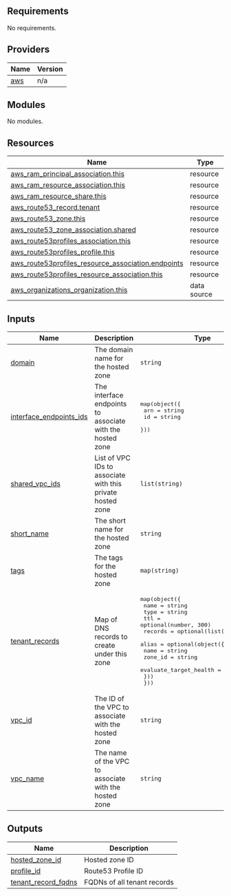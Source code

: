 <!-- BEGIN_TF_DOCS -->
## Requirements

No requirements.

## Providers

| Name | Version |
|------|---------|
| <a name="provider_aws"></a> [aws](#provider\_aws) | n/a |

## Modules

No modules.

## Resources

| Name | Type |
|------|------|
| [aws_ram_principal_association.this](https://registry.terraform.io/providers/hashicorp/aws/latest/docs/resources/ram_principal_association) | resource |
| [aws_ram_resource_association.this](https://registry.terraform.io/providers/hashicorp/aws/latest/docs/resources/ram_resource_association) | resource |
| [aws_ram_resource_share.this](https://registry.terraform.io/providers/hashicorp/aws/latest/docs/resources/ram_resource_share) | resource |
| [aws_route53_record.tenant](https://registry.terraform.io/providers/hashicorp/aws/latest/docs/resources/route53_record) | resource |
| [aws_route53_zone.this](https://registry.terraform.io/providers/hashicorp/aws/latest/docs/resources/route53_zone) | resource |
| [aws_route53_zone_association.shared](https://registry.terraform.io/providers/hashicorp/aws/latest/docs/resources/route53_zone_association) | resource |
| [aws_route53profiles_association.this](https://registry.terraform.io/providers/hashicorp/aws/latest/docs/resources/route53profiles_association) | resource |
| [aws_route53profiles_profile.this](https://registry.terraform.io/providers/hashicorp/aws/latest/docs/resources/route53profiles_profile) | resource |
| [aws_route53profiles_resource_association.endpoints](https://registry.terraform.io/providers/hashicorp/aws/latest/docs/resources/route53profiles_resource_association) | resource |
| [aws_route53profiles_resource_association.this](https://registry.terraform.io/providers/hashicorp/aws/latest/docs/resources/route53profiles_resource_association) | resource |
| [aws_organizations_organization.this](https://registry.terraform.io/providers/hashicorp/aws/latest/docs/data-sources/organizations_organization) | data source |

## Inputs

| Name | Description | Type | Default | Required |
|------|-------------|------|---------|:--------:|
| <a name="input_domain"></a> [domain](#input\_domain) | The domain name for the hosted zone | `string` | n/a | yes |
| <a name="input_interface_endpoints_ids"></a> [interface\_endpoints\_ids](#input\_interface\_endpoints\_ids) | The interface endpoints to associate with the hosted zone | <pre>map(object({<br/>    arn = string<br/>    id  = string<br/>  }))</pre> | `{}` | no |
| <a name="input_shared_vpc_ids"></a> [shared\_vpc\_ids](#input\_shared\_vpc\_ids) | List of VPC IDs to associate with this private hosted zone | `list(string)` | `[]` | no |
| <a name="input_short_name"></a> [short\_name](#input\_short\_name) | The short name for the hosted zone | `string` | n/a | yes |
| <a name="input_tags"></a> [tags](#input\_tags) | The tags for the hosted zone | `map(string)` | `{}` | no |
| <a name="input_tenant_records"></a> [tenant\_records](#input\_tenant\_records) | Map of DNS records to create under this zone | <pre>map(object({<br/>    name    = string<br/>    type    = string<br/>    ttl     = optional(number, 300)<br/>    records = optional(list(string), [])<br/>    alias = optional(object({<br/>      name                   = string<br/>      zone_id                = string<br/>      evaluate_target_health = bool<br/>    }))<br/>  }))</pre> | `{}` | no |
| <a name="input_vpc_id"></a> [vpc\_id](#input\_vpc\_id) | The ID of the VPC to associate with the hosted zone | `string` | n/a | yes |
| <a name="input_vpc_name"></a> [vpc\_name](#input\_vpc\_name) | The name of the VPC to associate with the hosted zone | `string` | n/a | yes |

## Outputs

| Name | Description |
|------|-------------|
| <a name="output_hosted_zone_id"></a> [hosted\_zone\_id](#output\_hosted\_zone\_id) | Hosted zone ID |
| <a name="output_profile_id"></a> [profile\_id](#output\_profile\_id) | Route53 Profile ID |
| <a name="output_tenant_record_fqdns"></a> [tenant\_record\_fqdns](#output\_tenant\_record\_fqdns) | FQDNs of all tenant records |
<!-- END_TF_DOCS -->